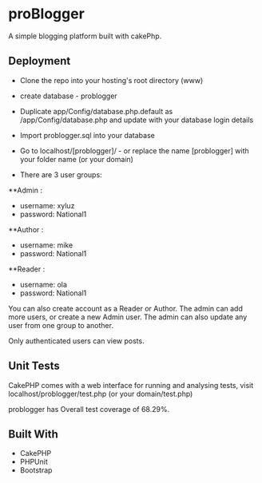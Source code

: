 # proBlogger


A simple blogging platform built with cakePhp. 


## Deployment

- Clone the repo into your hosting's root directory (www)
- create database - problogger
- Duplicate app/Config/database.php.default as /app/Config/database.php and update with your database login details
- Import problogger.sql into your database
- Go to localhost/[problogger]/ - or replace the name [problogger] with your folder name (or your domain)

- There are 3 user groups: 

**Admin : 

- username: xyluz
- password: National1

**Author :

- username: mike
- password: National1

**Reader : 

- username: ola
- password: National1

You can also create account as a Reader or Author. The admin can add more users, or create a new Admin user. The admin can also update any user from one group to another.

Only authenticated users can view posts.

## Unit Tests

CakePHP comes with a web interface for running and analysing tests, visit localhost/problogger/test.php (or your domain/test.php)

problogger has Overall test coverage of 68.29%.


## Built With

- CakePHP
- PHPUnit
- Bootstrap 

